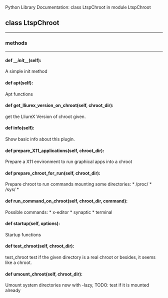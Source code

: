 Python Library Documentation: class LtspChroot in module LtspChroot

## class __LtspChroot__
****************************************

### __methods__
****************************************
#### def __\__init__\__(self):

A simple init method

#### def __apt__(self):

Apt functions

#### def __get_lliurex_version_on_chroot__(self, chroot_dir):

get the LliureX Version of chroot given.

#### def __info__(self):

Show basic info about this plugin.

#### def __prepare_X11_applications__(self, chroot_dir):

Prepare a X11 environment to run graphical apps 
into a chroot

#### def __prepare_chroot_for_run__(self, chroot_dir):

Prepare chroot to run commands
mounting some directories:
        * /proc/
        * /sys/
        *

#### def __run_command_on_chroot__(self, chroot_dir, command):

Possible commands:
        * x-editor
        * synaptic
        * terminal

#### def __startup__(self, options):

Startup functions

#### def __test_chroot__(self, chroot_dir):

test_chroot test if the given directory is a real chroot or 
besides, it seems like a chroot.

#### def __umount_chroot__(self, chroot_dir):

Umount system directories
now with -lazy, 
TODO:
        test if it is mounted already
